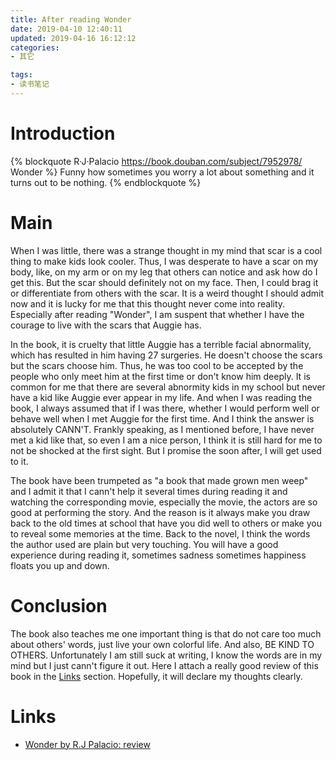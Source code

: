```yaml
---
title: After reading Wonder
date: 2019-04-10 12:40:11
updated: 2019-04-16 16:12:12
categories:
- 其它

tags:
- 读书笔记
---
```

# Introduction
{% blockquote R·J·Palacio https://book.douban.com/subject/7952978/ Wonder %}
Funny how sometimes you worry a lot about something and it turns out to be nothing.
{% endblockquote %}

<!-- more -->
# Main
When I was little, there was a strange thought in my mind that scar is a cool thing to make kids look cooler. Thus, I was desperate to have a scar on my body, like, on my arm or on my leg that others can notice and ask how do I get this. But the scar should definitely not on my face. Then, I could brag it or differentiate from others with the scar. It is a weird thought I should admit now and it is lucky for me that this thought never come into reality. Especially after reading "Wonder", I am suspent that whether I have the courage to live with the scars that Auggie has.

In the book, it is cruelty that little Auggie has a terrible facial abnormality, which has resulted in him having 27 surgeries. He doesn't choose the scars but the scars choose him. Thus, he was too cool to be accepted by the people who only meet him at the first time or don't know him deeply. It is common for me that there are several abnormity kids in my school but never have a kid like Auggie ever appear in my life. And when I was reading the book, I always assumed that if I was there, whether I would perform well or behave well when I met Auggie for the first time. And I think the answer is absolutely CANN'T. Frankly speaking, as I mentioned before, I have never met a kid like that, so even I am a nice person, I think it is still hard for me to not be shocked at the first sight. But I promise the soon after, I will get used to it.

The book have been trumpeted as "a book that made grown men weep" and I admit it that I cann't help it several times during reading it and watching the corresponding movie, especially the movie, the actors are so good at performing the story. And the reason is it always make you draw back to the old times at school that have you did well to others or make you to reveal some memories at the time. Back to the novel, I think the words the author used are plain but very touching. You will have a good experience during reading it, sometimes sadness sometimes happiness floats you up and down.

# Conclusion
The book also teaches me one important thing is that do not care too much about others' words, just live your own colorful life. And also, BE KIND TO OTHERS.
Unfortunately I am still suck at writing, I know the words are in my mind but I just cann't figure it out. Here I attach a really good review of this book in the [Links](https://www.telegraph.co.uk/culture/books/children_sbookreviews/9099174/Wonder-by-R.J-Palacio-review.html) section. Hopefully, it will declare my thoughts clearly.

# Links
- [Wonder by R.J Palacio: review](https://www.telegraph.co.uk/culture/books/children_sbookreviews/9099174/Wonder-by-R.J-Palacio-review.html)